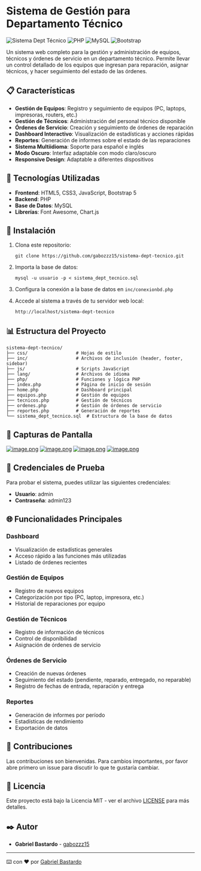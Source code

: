 # Sistema de Gestión para Departamento Técnico

![Sistema Dept Técnico](https://img.shields.io/badge/Sistema-Dept%20T%C3%A9cnico-blue)
![PHP](https://img.shields.io/badge/PHP-8.0+-purple)
![MySQL](https://img.shields.io/badge/MySQL-5.7+-orange)
![Bootstrap](https://img.shields.io/badge/Bootstrap-5.3-blueviolet)

Un sistema web completo para la gestión y administración de equipos, técnicos y órdenes de servicio en un departamento técnico. Permite llevar un control detallado de los equipos que ingresan para reparación, asignar técnicos, y hacer seguimiento del estado de las órdenes.

## 📋 Características

- **Gestión de Equipos**: Registro y seguimiento de equipos (PC, laptops, impresoras, routers, etc.)
- **Gestión de Técnicos**: Administración del personal técnico disponible
- **Órdenes de Servicio**: Creación y seguimiento de órdenes de reparación
- **Dashboard Interactivo**: Visualización de estadísticas y acciones rápidas
- **Reportes**: Generación de informes sobre el estado de las reparaciones
- **Sistema Multiidioma**: Soporte para español e inglés
- **Modo Oscuro**: Interfaz adaptable con modo claro/oscuro
- **Responsive Design**: Adaptable a diferentes dispositivos

## 🚀 Tecnologías Utilizadas

- **Frontend**: HTML5, CSS3, JavaScript, Bootstrap 5
- **Backend**: PHP
- **Base de Datos**: MySQL
- **Librerías**: Font Awesome, Chart.js

## 🔧 Instalación

1. Clona este repositorio:
   ```
   git clone https://github.com/gabozzz15/sistema-dept-tecnico.git
   ```

2. Importa la base de datos:
   ```
   mysql -u usuario -p < sistema_dept_tecnico.sql
   ```

3. Configura la conexión a la base de datos en `inc/conexionbd.php`

4. Accede al sistema a través de tu servidor web local:
   ```
   http://localhost/sistema-dept-tecnico
   ```

## 📊 Estructura del Proyecto

```
sistema-dept-tecnico/
├── css/                  # Hojas de estilo
├── inc/                  # Archivos de inclusión (header, footer, sidebar)
├── js/                   # Scripts JavaScript
├── lang/                 # Archivos de idioma
├── php/                  # Funciones y lógica PHP
├── index.php             # Página de inicio de sesión
├── home.php              # Dashboard principal
├── equipos.php           # Gestión de equipos
├── tecnicos.php          # Gestión de técnicos
├── ordenes.php           # Gestión de órdenes de servicio
├── reportes.php          # Generación de reportes
└── sistema_dept_tecnico.sql  # Estructura de la base de datos
```

## 📸 Capturas de Pantalla

[![image.png](https://i.postimg.cc/9MpRzZYt/image.png)](https://postimg.cc/1n85jgTf) [![image.png](https://i.postimg.cc/gkrXkwX8/image.png)](https://postimg.cc/RN5VgZTZ)
[![image.png](https://i.postimg.cc/c15TMfYZ/image.png)](https://postimg.cc/w3Lh9y0b) [![image.png](https://i.postimg.cc/CL3N9YmQ/image.png)](https://postimg.cc/8jbM688R)

## 🔐 Credenciales de Prueba

Para probar el sistema, puedes utilizar las siguientes credenciales:

- **Usuario**: admin
- **Contraseña**: admin123

## 🌐 Funcionalidades Principales

### Dashboard
- Visualización de estadísticas generales
- Acceso rápido a las funciones más utilizadas
- Listado de órdenes recientes

### Gestión de Equipos
- Registro de nuevos equipos
- Categorización por tipo (PC, laptop, impresora, etc.)
- Historial de reparaciones por equipo

### Gestión de Técnicos
- Registro de información de técnicos
- Control de disponibilidad
- Asignación de órdenes de servicio

### Órdenes de Servicio
- Creación de nuevas órdenes
- Seguimiento del estado (pendiente, reparado, entregado, no reparable)
- Registro de fechas de entrada, reparación y entrega

### Reportes
- Generación de informes por período
- Estadísticas de rendimiento
- Exportación de datos

## 🤝 Contribuciones

Las contribuciones son bienvenidas. Para cambios importantes, por favor abre primero un issue para discutir lo que te gustaría cambiar.

## 📄 Licencia

Este proyecto está bajo la Licencia MIT - ver el archivo [LICENSE](LICENSE) para más detalles.

## ✒️ Autor

- **Gabriel Bastardo** - [gabozzz15](https://github.com/gabozzz15)

---

⌨️ con ❤️ por [Gabriel Bastardo](https://github.com/gabozzz15)
